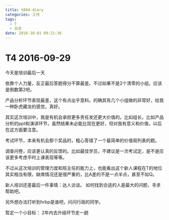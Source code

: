 ```yaml
---
title: t004-diary
categories: 工作
tags:
  - T
  - 日志
date: 2016-10-01 09:21:36
---
```

# T4 2016-09-29
今天是培训最后一天

依靠个人力量，反正最后答题得分不算最差。不过如果不是2个清零的小组，应该是倒数第2吧。

产品分析环节表现最差，这个有点出乎意料。的确其有几个小组做的非常好，给我一种卧虎藏龙的感觉，真好。

其实这次培训中，我是有机会承担更多责任发还更大价值的。比如组长，比如产品分析的ppt和演讲环节，虽然结果未必能比现在更好，但对我有意义和价值，以后在这方面要注意。

考试环节，本来有机会那个奖品的，粗心答错了一个最简单的价值观列表的题。
 
调查问卷，应该更认真的反馈的。比如最佳学员，不建议是一次考试定，是不是应该更多考虑平时上课表现等等。

不过从这次培训的管理力度和班主任的能力上，也能看出这个新人课程在T的地位其实相当有限，缺席情况还是很严重的，比A差的不是一点半点，甚至不如Q。

新人培训还差最后一件事情：达人访谈。 如何找到合适的人是最大的问题，寻求帮助吧。

另外想办法打听到hrbp是谁吧，问问行政的同学。

暂定一个小目标： 2年内去升级环节走一趟
